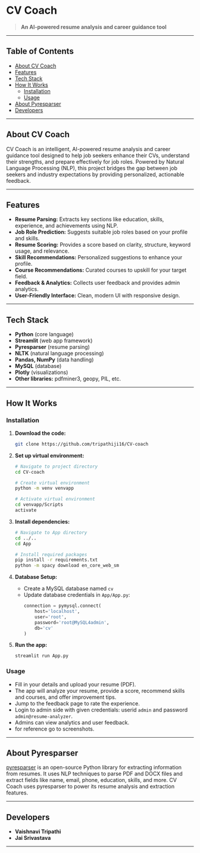 # CV Coach

> **An AI-powered resume analysis and career guidance tool**

---

## Table of Contents
- [About CV Coach](#about-cv-coach)
- [Features](#features)
- [Tech Stack](#tech-stack)
- [How It Works](#how-it-works)
  - [Installation](#installation)
  - [Usage](#usage)
- [About Pyresparser](#about-pyresparser)
- [Developers](#developers)


---

## About CV Coach
CV Coach is an intelligent, AI-powered resume analysis and career guidance tool designed to help job seekers enhance their CVs, understand their strengths, and prepare effectively for job roles. Powered by Natural Language Processing (NLP), this project bridges the gap between job seekers and industry expectations by providing personalized, actionable feedback.

---

## Features
- **Resume Parsing:** Extracts key sections like education, skills, experience, and achievements using NLP.
- **Job Role Prediction:** Suggests suitable job roles based on your profile and skills.
- **Resume Scoring:** Provides a score based on clarity, structure, keyword usage, and relevance.
- **Skill Recommendations:** Personalized suggestions to enhance your profile.
- **Course Recommendations:** Curated courses to upskill for your target field.
- **Feedback & Analytics:** Collects user feedback and provides admin analytics.
- **User-Friendly Interface:** Clean, modern UI with responsive design.

---

## Tech Stack
- **Python** (core language)
- **Streamlit** (web app framework)
- **Pyresparser** (resume parsing)
- **NLTK** (natural language processing)
- **Pandas, NumPy** (data handling)
- **MySQL** (database)
- **Plotly** (visualizations)
- **Other libraries:** pdfminer3, geopy, PIL, etc.

---

## How It Works
### Installation
1. **Download the code:**
   ```bash
   git clone https://github.com/tripathiji16/CV-coach
   ```

2. **Set up virtual environment:**
   ```bash
   # Navigate to project directory
   cd CV-coach
   
   # Create virtual environment
   python -m venv venvapp
   
   # Activate virtual environment
   cd venvapp/Scripts
   activate
   ```

3. **Install dependencies:**
   ```bash
   # Navigate to App directory
   cd ../..
   cd App
   
   # Install required packages
   pip install -r requirements.txt
   python -m spacy download en_core_web_sm
   ```

4. **Database Setup:**
   - Create a MySQL database named `cv`
   - Update database credentials in `App/App.py`:
     ```python
     connection = pymysql.connect(
         host='localhost',
         user='root',
         password='root@MySQL4admin',
         db='cv'
     )
     ```

5. **Run the app:**
   ```bash
   streamlit run App.py
   ```

### Usage
- Fill in your details and upload your resume (PDF).
- The app will analyze your resume, provide a score, recommend skills and courses, and offer improvement tips.
- Jump to the feedback page to rate the experience.
- Login to admin side with given credentials: userid `admin` and password `admin@resume-analyzer`.
- Admins can view analytics and user feedback.
- for reference go to screenshots.

---

## About Pyresparser
[pyresparser](https://github.com/OmkarPathak/pyresparser) is an open-source Python library for extracting information from resumes. It uses NLP techniques to parse PDF and DOCX files and extract fields like name, email, phone, education, skills, and more. CV Coach uses pyresparser to power its resume analysis and extraction features.

---

## Developers
- **Vaishnavi Tripathi**
- **Jai Srivastava**

---

